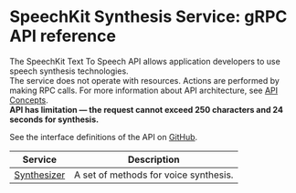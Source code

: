 # SpeechKit Synthesis Service: gRPC API reference
The SpeechKit Text To Speech API allows application developers to use speech synthesis technologies. <br>The service does not operate with resources. Actions are performed by making RPC calls. For more information about API architecture, see [API Concepts](/docs/api-design-guide/). <br><strong> API has limitation — the request cannot exceed 250 characters and 24 seconds for synthesis.</strong>

See the interface definitions of the API on [GitHub](https://github.com/nebius/nebius-solutions-library-for-ai).

Service | Description
--- | ---
[Synthesizer](./tts_service.md) | A set of methods for voice synthesis.

